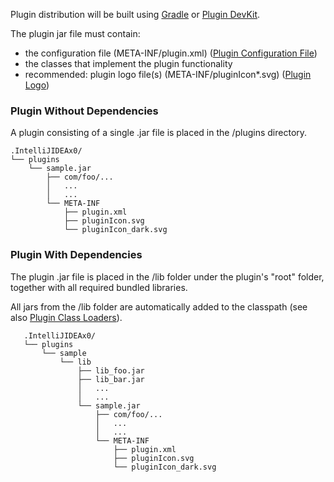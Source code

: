 [//]: # (title: Plugin Content)

<!-- Copyright 2000-2022 JetBrains s.r.o. and other contributors. Use of this source code is governed by the Apache 2.0 license that can be found in the LICENSE file. -->

Plugin distribution will be built using [Gradle](tools_gradle_intellij_plugin.md#tasks-buildplugin) or [Plugin DevKit](deploying_theme.md).

The plugin <path>jar</path> file must contain:
- the configuration file (<path>META-INF/plugin.xml</path>) ([Plugin Configuration File](plugin_configuration_file.md))
- the classes that implement the plugin functionality
- recommended: plugin logo file(s) (<path>META-INF/pluginIcon*.svg</path>) ([Plugin Logo](plugin_icon_file.md))

### Plugin Without Dependencies
A plugin consisting of a single <path>.jar</path> file is placed in the <path>/plugins</path> directory.

```text
.IntelliJIDEAx0/
└── plugins
    └── sample.jar
        ├── com/foo/...
        │   ...
        │   ...
        └── META-INF
            ├── plugin.xml
            ├── pluginIcon.svg
            └── pluginIcon_dark.svg
```

### Plugin With Dependencies
The plugin <path>.jar</path> file is placed in the <path>/lib</path> folder under the plugin's "root" folder, together with all required bundled libraries.

All jars from the <path>/lib</path> folder are automatically added to the classpath (see also [Plugin Class Loaders](plugin_class_loaders.md)).

```text
   .IntelliJIDEAx0/
   └── plugins
       └── sample
           └── lib
               ├── lib_foo.jar
               ├── lib_bar.jar
               │   ...
               │   ...
               └── sample.jar
                   ├── com/foo/...
                   │   ...
                   │   ...
                   └── META-INF
                       ├── plugin.xml
                       ├── pluginIcon.svg
                       └── pluginIcon_dark.svg
```

